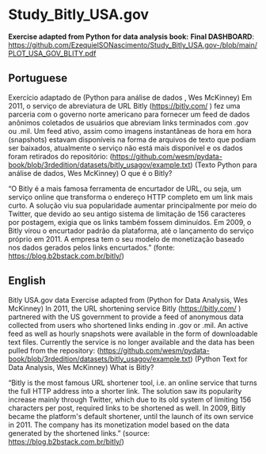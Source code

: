 # Study_Bitly_USA.gov
**Exercise adapted from Python for data analysis book:**
**Final DASHBOARD**: https://github.com/EzequielSONascimento/Study_Bitly_USA.gov-/blob/main/PLOT_USA_GOV_BLITY.pdf 

## Portuguese 

Exercício adaptado de (Python para análise de dados , Wes McKinney)
Em 2011, o serviço de abreviatura de URL Bitly (https://bitly.com/ ) fez uma parceria com o governo norte americano para fornecer um feed de dados anônimos coletados de usuários que abreviam links terminados com .gov ou .mil. Um feed ativo, assim como imagens instantâneas de hora em hora (snapshots) estavam disponíveis na forma de arquivos de texto que podiam ser baixados, atualmente o serviço não está mais disponível e os dados foram retirados do repositório:
 (https://github.com/wesm/pydata-book/blob/3rdedition/datasets/bitly_usagov/example.txt)
(Texto Python para análise de dados, Wes McKinney) 
O que é o Bitly?

“O Bitly é a mais famosa ferramenta de encurtador de URL, ou seja, um serviço online que transforma o endereço HTTP completo em um link mais curto.
A solução viu sua popularidade aumentar principalmente por meio do Twitter, que devido ao seu antigo sistema de limitação de 156 caracteres por postagem, exigia que os links também fossem diminuídos. Em 2009, o Bitly virou o encurtador padrão da plataforma, até o lançamento do serviço próprio em 2011.
A empresa tem o seu modelo de monetização baseado nos dados gerados pelos links encurtados.”  (fonte: https://blog.b2bstack.com.br/bitly/) 

## English

Bitly USA.gov data
Exercise adapted from (Python for Data Analysis, Wes McKinney)
In 2011, the URL shortening service Bitly (https://bitly.com/ ) partnered with the US government to provide a feed of anonymous data collected from users who shortened links ending in .gov or .mil. An active feed as well as hourly snapshots were available in the form of downloadable text files. Currently the service is no longer available and the data has been pulled from the repository:
 (https://github.com/wesm/pydata-book/blob/3rdedition/datasets/bitly_usagov/example.txt)
(Python Text for Data Analysis, Wes McKinney)
What is Bitly?

“Bitly is the most famous URL shortener tool, i.e. an online service that turns the full HTTP address into a shorter link.
The solution saw its popularity increase mainly through Twitter, which due to its old system of limiting 156 characters per post, required links to be shortened as well. In 2009, Bitly became the platform's default shortener, until the launch of its own service in 2011.
The company has its monetization model based on the data generated by the shortened links.” (source: https://blog.b2bstack.com.br/bitly/)


